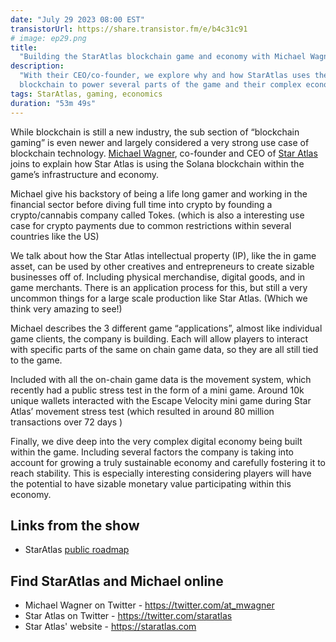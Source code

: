 ```yaml
---
date: "July 29 2023 08:00 EST"
transistorUrl: https://share.transistor.fm/e/b4c31c91
# image: ep29.png
title:
  "Building the StarAtlas blockchain game and economy with Michael Wagner, CEO"
description:
  "With their CEO/co-founder, we explore why and how StarAtlas uses the Solana
  blockchain to power several parts of the game and their complex economy."
tags: StarAtlas, gaming, economics
duration: "53m 49s"
---
```


While blockchain is still a new industry, the sub section of “blockchain gaming”
is even newer and largely considered a very strong use case of blockchain
technology. [Michael Wagner](https://twitter.com/at_mwagner), co-founder and CEO
of [Star Atlas](https://staratlas.com) joins to explain how Star Atlas is using
the Solana blockchain within the game’s infrastructure and economy.

Michael give his backstory of being a life long gamer and working in the
financial sector before diving full time into crypto by founding a
crypto/cannabis company called Tokes. (which is also a interesting use case for
crypto payments due to common restrictions within several countries like the US)

We talk about how the Star Atlas intellectual property (IP), like the in game
asset, can be used by other creatives and entrepreneurs to create sizable
businesses off of. Including physical merchandise, digital goods, and in game
merchants. There is an application process for this, but still a very uncommon
things for a large scale production like Star Atlas. (Which we think very
amazing to see!)

Michael describes the 3 different game “applications”, almost like individual
game clients, the company is building. Each will allow players to interact with
specific parts of the same on chain game data, so they are all still tied to the
game.

Included with all the on-chain game data is the movement system, which recently
had a public stress test in the form of a mini game. Around 10k unique wallets
interacted with the Escape Velocity mini game during Star Atlas’ movement stress
test (which resulted in around 80 million transactions over 72 days )

Finally, we dive deep into the very complex digital economy being built within
the game. Including several factors the company is taking into account for
growing a truly sustainable economy and carefully fostering it to reach
stability. This is especially interesting considering players will have the
potential to have sizable monetary value participating within this economy.

## Links from the show

- StarAtlas
  [public roadmap](https://www.notion.so/72cb710bbd894cd8819bde948e42ac31?pvs=21)

## Find StarAtlas and Michael online

- Michael Wagner on Twitter - https://twitter.com/at_mwagner
- Star Atlas on Twitter - https://twitter.com/staratlas
- Star Atlas' website - https://staratlas.com
